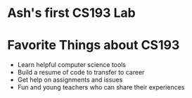 

# Ash's first CS193 Lab

# Favorite Things about CS193

- Learn helpful computer science tools
- Build a resume of code to transfer to career
- Get help on assignments and issues
- Fun and young teachers who can share their experiences



